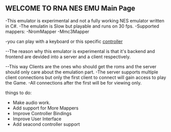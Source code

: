 ## WELCOME TO RNA NES EMU Main Page

-This emulator is experimental and not a fully working NES emulator written in C#.
-The emulatin is Slow but playable and runs on 30 fps.
-Supported mappers:
  -NromMapper
  -Mmc3Mapper
  
-you can play with a keyboard or this specific [controller](https://www.amazon.com/DOORGA-Controller-Joystick-Raspberry-Emulators/dp/B07W19W65Z/ref=sr_1_6?keywords=NES+usb&qid=1580800839&sr=8-6)

--The reason why this emulator is experimental is that it's backend and frontend are devided into a server and a client respectively.

--This way Clients are the ones who should get the roms and the server should only care about the emulation part.
-The server supports multiple client connections but only the first client to connect will gain access to play the Game.
-All connections after the first will be for viewing only.

things to do:
- Make audio work.
- Add support for More Mappers
- Improve Controller Bindings
- Improve User Interface
- Add seacond controller support
